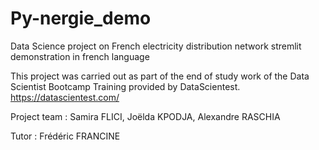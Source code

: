 # Py-nergie_demo
Data Science project on French electricity distribution network
stremlit demonstration in french language

This project was carried out as part of the end of study work of the Data Scientist Bootcamp Training provided by DataScientest.
https://datascientest.com/

Project team : 
Samira FLICI, Joëlda KPODJA, Alexandre RASCHIA

Tutor : Frédéric FRANCINE
